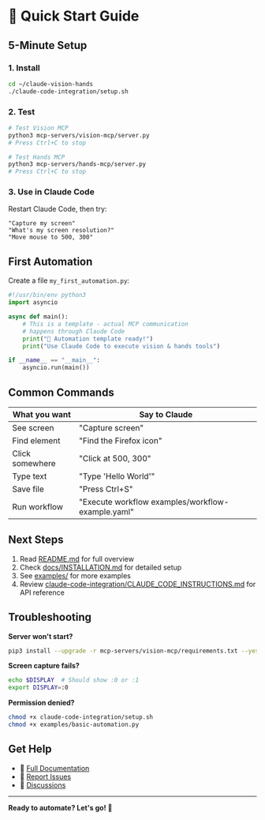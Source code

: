 # 🚀 Quick Start Guide

## 5-Minute Setup

### 1. Install

```bash
cd ~/claude-vision-hands
./claude-code-integration/setup.sh
```

### 2. Test

```bash
# Test Vision MCP
python3 mcp-servers/vision-mcp/server.py
# Press Ctrl+C to stop

# Test Hands MCP
python3 mcp-servers/hands-mcp/server.py
# Press Ctrl+C to stop
```

### 3. Use in Claude Code

Restart Claude Code, then try:

```
"Capture my screen"
"What's my screen resolution?"
"Move mouse to 500, 300"
```

## First Automation

Create a file `my_first_automation.py`:

```python
#!/usr/bin/env python3
import asyncio

async def main():
    # This is a template - actual MCP communication
    # happens through Claude Code
    print("🎯 Automation template ready!")
    print("Use Claude Code to execute vision & hands tools")

if __name__ == "__main__":
    asyncio.run(main())
```

## Common Commands

| What you want | Say to Claude |
|---------------|---------------|
| See screen | "Capture screen" |
| Find element | "Find the Firefox icon" |
| Click somewhere | "Click at 500, 300" |
| Type text | "Type 'Hello World'" |
| Save file | "Press Ctrl+S" |
| Run workflow | "Execute workflow examples/workflow-example.yaml" |

## Next Steps

1. Read [README.md](README.md) for full overview
2. Check [docs/INSTALLATION.md](docs/INSTALLATION.md) for detailed setup
3. See [examples/](examples/) for more examples
4. Review [claude-code-integration/CLAUDE_CODE_INSTRUCTIONS.md](claude-code-integration/CLAUDE_CODE_INSTRUCTIONS.md) for API reference

## Troubleshooting

**Server won't start?**
```bash
pip3 install --upgrade -r mcp-servers/vision-mcp/requirements.txt --yes
```

**Screen capture fails?**
```bash
echo $DISPLAY  # Should show :0 or :1
export DISPLAY=:0
```

**Permission denied?**
```bash
chmod +x claude-code-integration/setup.sh
chmod +x examples/basic-automation.py
```

## Get Help

- 📖 [Full Documentation](docs/)
- 🐛 [Report Issues](https://github.com/yourusername/claude-vision-hands/issues)
- 💬 [Discussions](https://github.com/yourusername/claude-vision-hands/discussions)

---

**Ready to automate? Let's go! 🚀**
